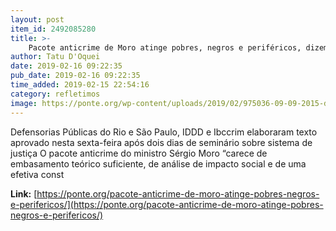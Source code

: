 ```yaml
---
layout: post
item_id: 2492085280
title: >-
    Pacote anticrime de Moro atinge pobres, negros e periféricos, dizem entidades
author: Tatu D'Oquei
date: 2019-02-16 09:22:35
pub_date: 2019-02-16 09:22:35
time_added: 2019-02-15 22:54:16
category: refletimos
image: https://ponte.org/wp-content/uploads/2019/02/975036-09-09-2015-dsc_2143.jpg
---
```


Defensorias Públicas do Rio e São Paulo, IDDD e Ibccrim elaboraram texto aprovado nesta sexta-feira após dois dias de seminário sobre sistema de justiça O pacote anticrime do ministro Sérgio Moro “carece de embasamento teórico suficiente, de análise de impacto social e de uma efetiva const

**Link:** [https://ponte.org/pacote-anticrime-de-moro-atinge-pobres-negros-e-perifericos/](https://ponte.org/pacote-anticrime-de-moro-atinge-pobres-negros-e-perifericos/)

